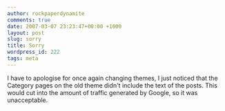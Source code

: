 ```yaml
---
author: rockpaperdynamite
comments: true
date: 2007-03-07 23:23:47+00:00 +1000
layout: post
slug: sorry
title: Sorry
wordpress_id: 222
tags: meta
---
```


I have to apologise for once again changing themes, I just noticed that the Category pages on the old theme didn't include the text of the posts. This would cut into the amount of traffic generated by Google, so it was unacceptable.
